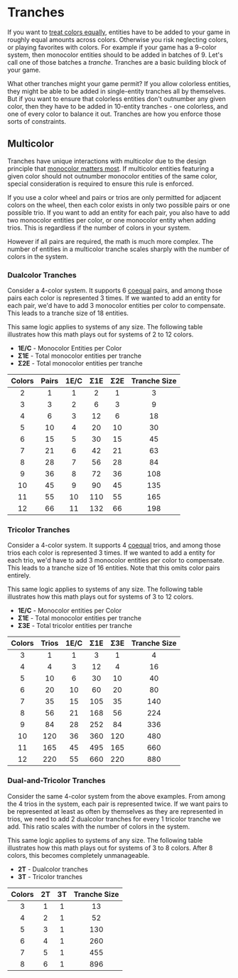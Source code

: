 # Tranches

If you want to [treat colors equally](./design-principles.md#treat-colors-equally), entities have to be added to your game in roughly equal amounts across colors. Otherwise you risk neglecting colors, or playing favorites with colors. For example if your game has a 9-color system, then monocolor entities should to be added in batches of 9. Let's call one of those batches a _tranche_. Tranches are a basic building block of your game.

What other tranches might your game permit? If you allow colorless entities, they might be able to be added in single-entity tranches all by themselves. But if you want to ensure that colorless entities don't outnumber any given color, then they have to be added in 10-entity tranches - one colorless, and one of every color to balance it out. Tranches are how you enforce those sorts of constraints.

## Multicolor

Tranches have unique interactions with multicolor due to the design principle that [monocolor matters most](./design-principles.md#monocolor-matters-most). If multicolor entities featuring a given color should not outnumber monocolor entities of the same color, special consideration is required to ensure this rule is enforced.

If you use a color wheel and pairs or trios are only permitted for adjacent colors on the wheel, then each color exists in only two possible pairs or one possible trio. If you want to add an entity for each pair, you also have to add two monocolor entities per color, or one monocolor entity when adding trios. This is regardless if the number of colors in your system.

However if all pairs are required, the math is much more complex. The number of entities in a multicolor tranche scales sharply with the number of colors in the system.

### Dualcolor Tranches

Consider a 4-color system. It supports 6 [coequal](./multicolor/color-pairs.md#primacy-vs-coequality) pairs, and among those pairs each color is represented 3 times. If we wanted to add an entity for each pair, we'd have to add 3 monocolor entities per color to compensate. This leads to a tranche size of 18 entities.

This same logic applies to systems of any size. The following table illustrates how this math plays out for systems of 2 to 12 colors.

- **1E/C** - Monocolor Entities per Color
- **Σ1E** - Total monocolor entities per tranche
- **Σ2E** - Total monocolor entities per tranche

| Colors | Pairs | 1E/C | Σ1E | Σ2E | Tranche Size |
| :----: | :---: | :--: | :-: | :-: | :----------: |
|   2    |   1   |  1   |  2  |  1  |      3       |
|   3    |   3   |  2   |  6  |  3  |      9       |
|   4    |   6   |  3   | 12  |  6  |      18      |
|   5    |  10   |  4   | 20  | 10  |      30      |
|   6    |  15   |  5   | 30  | 15  |      45      |
|   7    |  21   |  6   | 42  | 21  |      63      |
|   8    |  28   |  7   | 56  | 28  |      84      |
|   9    |  36   |  8   | 72  | 36  |     108      |
|   10   |  45   |  9   | 90  | 45  |     135      |
|   11   |  55   |  10  | 110 | 55  |     165      |
|   12   |  66   |  11  | 132 | 66  |     198      |

### Tricolor Tranches

Consider a 4-color system. It supports 4 [coequal](./multicolor/color-pairs.md#primacy-vs-coequality) trios, and among those trios each color is represented 3 times. If we wanted to add a entity for each trio, we'd have to add 3 monocolor entities per color to compensate. This leads to a tranche size of 16 entities. Note that this omits color pairs entirely.

This same logic applies to systems of any size. The following table illustrates how this math plays out for systems of 3 to 12 colors.

- **1E/C** - Monocolor entities per Color
- **Σ1E** - Total monocolor entities per tranche
- **Σ3E** - Total tricolor entities per tranche

| Colors | Trios | 1E/C | Σ1E | Σ3E | Tranche Size |
| :----: | :---: | :--: | :-: | :-: | :----------: |
|   3    |   1   |  1   |  3  |  1  |      4       |
|   4    |   4   |  3   | 12  |  4  |      16      |
|   5    |  10   |  6   | 30  | 10  |      40      |
|   6    |  20   |  10  | 60  | 20  |      80      |
|   7    |  35   |  15  | 105 | 35  |     140      |
|   8    |  56   |  21  | 168 | 56  |     224      |
|   9    |  84   |  28  | 252 | 84  |     336      |
|   10   |  120  |  36  | 360 | 120 |     480      |
|   11   |  165  |  45  | 495 | 165 |     660      |
|   12   |  220  |  55  | 660 | 220 |     880      |

### Dual-and-Tricolor Tranches

Consider the same 4-color system from the above examples. From among the 4 trios in the system, each pair is represented twice. If we want pairs to be represented at least as often by themselves as they are represented in trios, we need to add 2 dualcolor tranches for every 1 tricolor tranche we add. This ratio scales with the number of colors in the system.

This same logic applies to systems of any size. The following table illustrates how this math plays out for systems of 3 to 8 colors. After 8 colors, this becomes completely unmanageable.

- **2T** - Dualcolor tranches
- **3T** - Tricolor tranches

| Colors | 2T  | 3T  | Tranche Size |
| :----: | :-: | :-: | :----------: |
|   3    |  1  |  1  |      13      |
|   4    |  2  |  1  |      52      |
|   5    |  3  |  1  |     130      |
|   6    |  4  |  1  |     260      |
|   7    |  5  |  1  |     455      |
|   8    |  6  |  1  |     896      |
